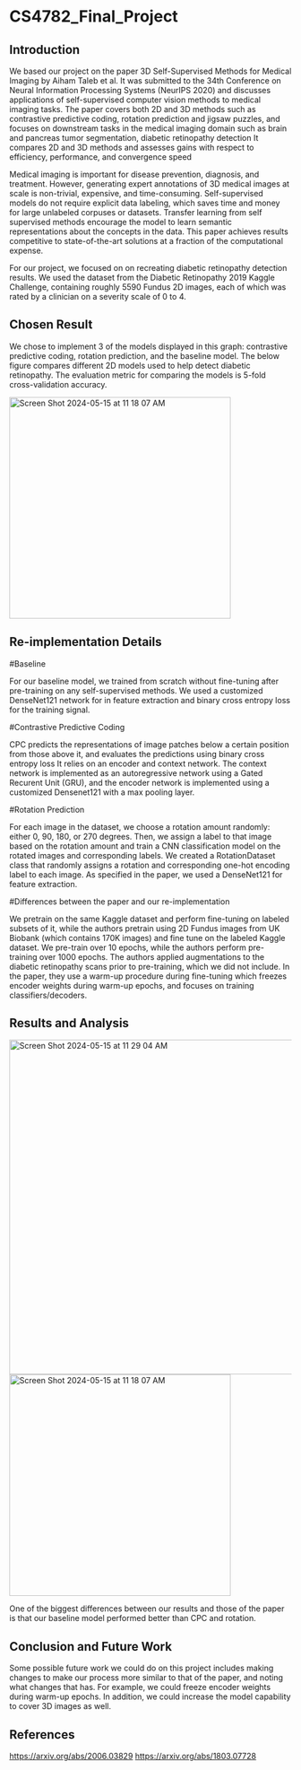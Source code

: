 # CS4782_Final_Project

## Introduction
We based our project on the paper 3D Self-Supervised Methods for Medical Imaging by Aiham Taleb et al. It was submitted to the 34th Conference on Neural Information Processing Systems (NeurIPS 2020) and discusses applications of self-supervised computer vision methods to medical imaging tasks.
The paper covers both 2D and 3D methods such as contrastive predictive coding, rotation prediction and jigsaw puzzles, and focuses on downstream tasks in the medical imaging domain such as brain and pancreas tumor segmentation, diabetic retinopathy detection
It compares 2D and 3D methods and assesses gains with respect to efficiency, performance, and convergence speed

Medical imaging is important for disease prevention, diagnosis, and treatment. However, generating expert annotations of 3D medical images at scale is non-trivial, expensive, and time-consuming.
Self-supervised models do not require explicit data labeling, which saves time and money for large unlabeled corpuses or datasets.
Transfer learning from self supervised methods encourage the model to learn semantic representations about the concepts in the data. 
This paper achieves results competitive to state-of-the-art solutions at a fraction of the computational expense.

For our project, we focused on on recreating diabetic retinopathy detection results.
We used the dataset from the Diabetic Retinopathy 2019 Kaggle Challenge, containing roughly 5590 Fundus 2D images, each of which was rated by a clinician on a severity scale of 0 to 4.

## Chosen Result

We chose to implement 3 of the models displayed in this graph: contrastive predictive coding, rotation prediction, and the baseline model. The below figure compares different 2D models used to help detect diabetic retinopathy. The evaluation metric for comparing the models is 5-fold cross-validation accuracy.

<img width="395" alt="Screen Shot 2024-05-15 at 11 18 07 AM" src="https://github.com/afua-ansah/CS4782_Final_Project/assets/34491386/033ef395-5b69-4181-94d9-5a67b9a61323">

## Re-implementation Details

#Baseline

For our baseline model, we trained from scratch without fine-tuning after pre-training on any self-supervised methods.
We used a customized DenseNet121 network for in feature extraction and binary cross entropy loss for the training signal.

#Contrastive Predictive Coding

CPC predicts the representations of image patches below a certain position from those above it, and evaluates the predictions using binary cross entropy loss
It relies on an encoder and context network.
The context network is implemented as an autoregressive network using a Gated Recurent Unit (GRU), and the encoder network is implemented using a customized Densenet121 with a max pooling layer.

#Rotation Prediction

For each image in the dataset, we choose a rotation amount randomly: either 0, 90, 180, or 270 degrees.
Then, we assign a label to that image based on the rotation amount and train a CNN classification model on the rotated images and corresponding labels.
We created a RotationDataset class that randomly assigns a rotation and corresponding one-hot encoding label to each image.
As specified in the paper, we used a DenseNet121 for feature extraction.

#Differences between the paper and our re-implementation

We pretrain on the same Kaggle dataset and perform fine-tuning on labeled subsets of it, while the authors pretrain using 2D Fundus images from UK Biobank (which contains 170K images) and fine tune on the labeled Kaggle dataset.
We pre-train over 10 epochs, while the authors perform pre-training over 1000 epochs.
The authors applied augmentations to the diabetic retinopathy scans prior to pre-training, which we did not include.
In the paper, they use a warm-up procedure during fine-tuning which freezes encoder weights during warm-up epochs, and focuses on training classifiers/decoders.

## Results and Analysis

<img width="597" alt="Screen Shot 2024-05-15 at 11 29 04 AM" src="https://github.com/afua-ansah/CS4782_Final_Project/assets/34491386/77585c66-1d4a-48af-a594-72437621c643">
<img width="395" alt="Screen Shot 2024-05-15 at 11 18 07 AM" src="https://github.com/afua-ansah/CS4782_Final_Project/assets/34491386/033ef395-5b69-4181-94d9-5a67b9a61323">

One of the biggest differences between our results and those of the paper is that our baseline model performed better than CPC and rotation.

## Conclusion and Future Work

Some possible future work we could do on this project includes making changes to make our process more similar to that of the paper, and noting what changes that has. For example, we could freeze encoder weights during warm-up epochs. In addition, we could increase the model capability to cover 3D images as well.

## References

https://arxiv.org/abs/2006.03829
https://arxiv.org/abs/1803.07728
